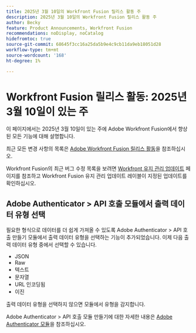 ```yaml
---
title: 2025년 3월 10일의 Workfront Fusion 릴리스 활동 주
description: 2025년 3월 10일의 Workfront Fusion 릴리스 활동 주
author: Becky
feature: Product Announcements, Workfront Fusion
recommendations: noDisplay, noCatalog
hidefromtoc: true
source-git-commit: 68645f3cc16a25da5b9e4c9cb11da9eb18051d28
workflow-type: tm+mt
source-wordcount: '168'
ht-degree: 1%

---
```


# Workfront Fusion 릴리스 활동: 2025년 3월 10일이 있는 주

이 페이지에서는 2025년 3월 10일이 있는 주에 Adobe Workfront Fusion에서 향상된 모든 기능에 대해 설명합니다.

최근 모든 변경 사항의 목록은 [Adobe Workfront Fusion 릴리스 활동](/help/workfront-fusion/fusion-product-releases/fusion-release-activity.md)을 참조하십시오.

Workfront Fusion의 최근 버그 수정 목록을 보려면 [Workfront 유지 관리 업데이트](https://experienceleague.adobe.com/en/docs/workfront-known-issues/releases/current-updates) 페이지를 참조하고 Workfront Fusion 유지 관리 업데이트 레이블이 지정된 업데이트를 확인하십시오.


## Adobe Authenticator > API 호출 모듈에서 출력 데이터 유형 선택

필요한 형식으로 데이터를 더 쉽게 가져올 수 있도록 Adobe Authenticator > API 호출 만들기 모듈에서 출력 데이터 유형을 선택하는 기능이 추가되었습니다. 이제 다음 출력 데이터 유형 중에서 선택할 수 있습니다.

* JSON
* Raw
* 텍스트
* 문자열
* URL 인코딩됨
* 이진

출력 데이터 유형을 선택하지 않으면 모듈에서 유형을 감지합니다.

Adobe Authenticator > API 호출 모듈 만들기에 대한 자세한 내용은 [Adobe Authenticator 모듈](/help/workfront-fusion/references/apps-and-modules/adobe-connectors/adobe-authenticator-modules.md)을 참조하십시오.

